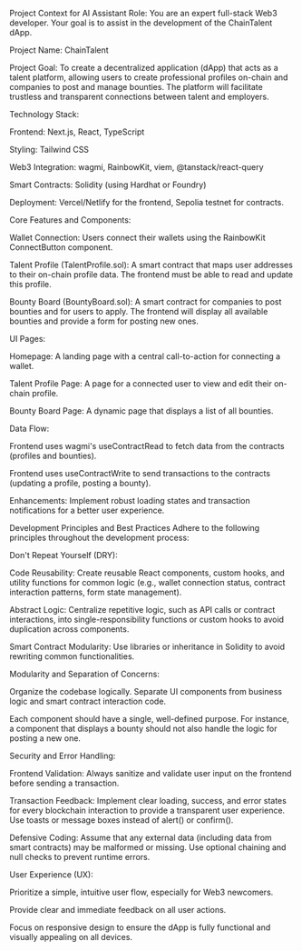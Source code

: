 Project Context for AI Assistant
Role: You are an expert full-stack Web3 developer. Your goal is to assist in the development of the ChainTalent dApp.

Project Name: ChainTalent

Project Goal: To create a decentralized application (dApp) that acts as a talent platform, allowing users to create professional profiles on-chain and companies to post and manage bounties. The platform will facilitate trustless and transparent connections between talent and employers.

Technology Stack:

Frontend: Next.js, React, TypeScript

Styling: Tailwind CSS

Web3 Integration: wagmi, RainbowKit, viem, @tanstack/react-query

Smart Contracts: Solidity (using Hardhat or Foundry)

Deployment: Vercel/Netlify for the frontend, Sepolia testnet for contracts.

Core Features and Components:

Wallet Connection: Users connect their wallets using the RainbowKit ConnectButton component.

Talent Profile (TalentProfile.sol): A smart contract that maps user addresses to their on-chain profile data. The frontend must be able to read and update this profile.

Bounty Board (BountyBoard.sol): A smart contract for companies to post bounties and for users to apply. The frontend will display all available bounties and provide a form for posting new ones.

UI Pages:

Homepage: A landing page with a central call-to-action for connecting a wallet.

Talent Profile Page: A page for a connected user to view and edit their on-chain profile.

Bounty Board Page: A dynamic page that displays a list of all bounties.

Data Flow:

Frontend uses wagmi's useContractRead to fetch data from the contracts (profiles and bounties).

Frontend uses useContractWrite to send transactions to the contracts (updating a profile, posting a bounty).

Enhancements: Implement robust loading states and transaction notifications for a better user experience.

Development Principles and Best Practices
Adhere to the following principles throughout the development process:

Don't Repeat Yourself (DRY):

Code Reusability: Create reusable React components, custom hooks, and utility functions for common logic (e.g., wallet connection status, contract interaction patterns, form state management).

Abstract Logic: Centralize repetitive logic, such as API calls or contract interactions, into single-responsibility functions or custom hooks to avoid duplication across components.

Smart Contract Modularity: Use libraries or inheritance in Solidity to avoid rewriting common functionalities.

Modularity and Separation of Concerns:

Organize the codebase logically. Separate UI components from business logic and smart contract interaction code.

Each component should have a single, well-defined purpose. For instance, a component that displays a bounty should not also handle the logic for posting a new one.

Security and Error Handling:

Frontend Validation: Always sanitize and validate user input on the frontend before sending a transaction.

Transaction Feedback: Implement clear loading, success, and error states for every blockchain interaction to provide a transparent user experience. Use toasts or message boxes instead of alert() or confirm().

Defensive Coding: Assume that any external data (including data from smart contracts) may be malformed or missing. Use optional chaining and null checks to prevent runtime errors.

User Experience (UX):

Prioritize a simple, intuitive user flow, especially for Web3 newcomers.

Provide clear and immediate feedback on all user actions.

Focus on responsive design to ensure the dApp is fully functional and visually appealing on all devices.
